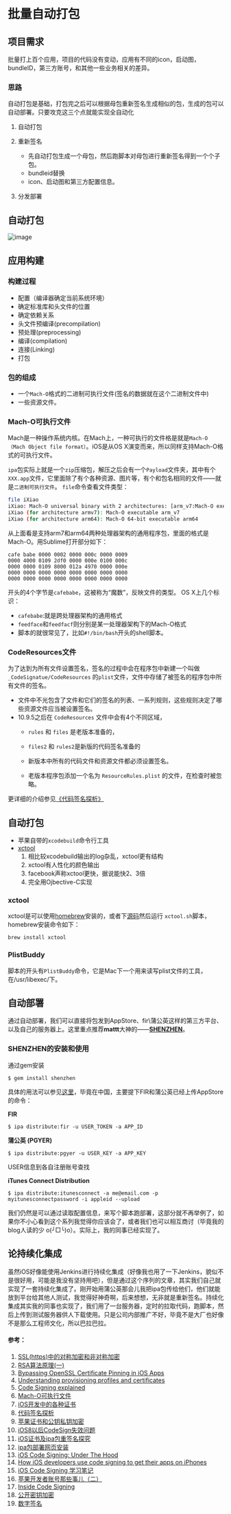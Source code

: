 # 批量自动打包


## 项目需求
批量打上百个应用，项目的代码没有变动，应用有不同的icon，启动图，bundleID，第三方账号，和其他一些业务相关的差异。

### 思路
自动打包是基础，打包完之后可以根据母包重新签名生成相似的包，生成的包可以自动部署。只要攻克这三个点就能实现全自动化

1. 自动打包
2. 重新签名
      - 先自动打包生成一个母包，然后跑脚本对母包进行重新签名得到一个个子包。
      - bundleid替换
      - icon、启动图和第三方配置信息。

3. 分发部署


## 自动打包
![image](http://upload-images.jianshu.io/upload_images/1253942-f218f61e611122fb.jpg?imageMogr2/auto-orient/strip%7CimageView2/2/w/1240) 

## 应用构建

### 构建过程
- 配置（编译器确定当前系统环境）
- 确定标准库和头文件的位置
- 确定依赖关系 
- 头文件预编译(precompilation) 
- 预处理(preprocessing) 
- 编译(compilation) 
- 连接(Linking) 
- 打包

### 包的组成
- 一个`Mach-O`格式的二进制可执行文件(签名的数据就在这个二进制文件中)
- 一些资源文件。

### Mach-O可执行文件

Mach是一种操作系统内核。在Mach上，一种可执行的文件格是就是`Mach-O（Mach Object file format）`。iOS是从OS X演变而来，所以同样支持Mach-O格式的可执行文件。

`ipa`包实际上就是一个`zip`压缩包，解压之后会有一个`Payload`文件夹，其中有个`XXX.app`文件，它里面除了有个各种资源、图片等，有个和包名相同的文件——就是`二进制可执行文件`。
`file`命令查看文件类型：
```bash
file iXiao
iXiao: Mach-O universal binary with 2 architectures: [arm_v7:Mach-O executable arm_v7] [arm64]
iXiao (for architecture armv7):	Mach-O executable arm_v7
iXiao (for architecture arm64):	Mach-O 64-bit executable arm64
```
从上面看是支持arm7和arm64两种处理器架构的通用程序包，里面的格式是Mach-O。用Sublime打开部分如下：
```
cafe babe 0000 0002 0000 000c 0000 0009
0000 4000 0109 2df0 0000 000e 0100 000c
0000 0000 0109 8000 012a 4970 0000 000e
0000 0000 0000 0000 0000 0000 0000 0000
0000 0000 0000 0000 0000 0000 0000 0000
``` 

开头的4个字节是`cafebabe`，这被称为“魔数”，反映文件的类型。
OS X上几个标识：

- `cafebabe`:就是跨处理器架构的通用格式
- `feedface`和`feedfacf`则分别是某一处理器架构下的Mach-O格式
- 脚本的就很常见了，比如`#!/bin/bash`开头的shell脚本。

### CodeResources文件

为了达到为所有文件设置签名，签名的过程中会在程序包中新建一个叫做 `_CodeSignatue/CodeResources` 的`plist`文件，文件中存储了被签名的程序包中所有文件的签名。

- 文件中不光包含了文件和它们的签名的列表、一系列规则，这些规则决定了哪些资源文件应当被设置签名。
- 10.9.5之后在 `CodeResources` 文件中会有4个不同区域，
  - `rules` 和 `files` 是老版本准备的，
  - `files2` 和 `rules2`是新版的代码签名准备的

  - 新版本中所有的代码文件和资源文件都必须设置签名。
  - 老版本程序包添加一个名为 `ResourceRules.plist` 的文件，在检查时被忽略。

更详细的介绍参见[《代码签名探析》](http://objccn.io/issue-17-2/)

## 自动打包

- 苹果自带的`xcodebuild`命令行工具
- [xctool](https://github.com/facebook/xctool)
  1. 相比较xcodebuild输出的log杂乱，xctool更有结构
  2. xctool有人性化的颜色输出
  3. facebook声称xctool更快，据说能快2、3倍
  4. 完全用Ojbective-C实现

### xctool

xctool是可以使用[homebrew](http://brew.sh/)安装的，或者下[源码](https://github.com/facebook/xctool)然后运行 `xctool.sh`脚本，homebrew安装命令如下：

```
brew install xctool
```
### PlistBuddy
脚本的开头有`PlistBuddy`命令，它是Mac下一个用来读写plist文件的工具，在/usr/libexec/下。


## 自动部署

通过自动部署，我们可以直接将包发到AppStore、fir\蒲公英这样的第三方平台、以及自己的服务器上。这里重点推荐**mattt**大神的——[**SHENZHEN**](https://github.com/nomad/shenzhen)。

### SHENZHEN的安装和使用

通过gem安装

```
$ gem install shenzhen
```

具体的用法可以参见[这里](https://github.com/nomad/shenzhen)，毕竟在中国，主要提下FIR和蒲公英已经上传AppStore的命令：

**FIR**

```
$ ipa distribute:fir -u USER_TOKEN -a APP_ID  
```

**蒲公英 (PGYER)**

```
$ ipa distribute:pgyer -u USER_KEY -a APP_KEY
```

USER信息到各自注册账号查找

**iTunes Connect Distribution**
```
$ ipa distribute:itunesconnect -a me@email.com -p myitunesconnectpassword -i appleid --upload
```

我们仍然是可以通过读取配置信息，来写个脚本跑部署，这部分就不再举例了，如果你不小心看到这个系列我觉得你应该会了，或者我们也可以相互商讨（毕竟我的blog人读的少 o(╯□╰)o）。实际上，我的同事已经实现了。

## 论持续化集成

虽然iOS好像能使用Jenkins进行持续化集成（好像我也用了一下Jenkins，貌似不是很好用，可能是我没有坚持用吧），但是通过这个序列的文章，其实我们自己就实现了一套持续化集成了。刚开始用蒲公英那会儿我把ipa包传给他们，他们就能放到平台给其他人测试，我觉得好神奇啊，后来想想，无非就是重新签名。持续化集成其实我的同事也实现了，我们用了一台服务器，定时的拉取代码，跑脚本，然后上传到测试服务器供人下载使用。只是公司内部推广不好，毕竟不是大厂也好像不是那么工程师文化，所以巴拉巴拉。


#### 参考：

1.  [SSL(https)中的对称加密和非对称加密](http://article.yeeyan.org/view/90729/174903)
2.  [RSA算法原理(一)](http://www.ruanyifeng.com/blog/2013/06/rsa_algorithm_part_one.html)
3.  [Bypassing OpenSSL Certificate Pinning in iOS Apps](http://chargen.matasano.com/chargen/2015/1/6/bypassing-openssl-certificate-pinning-in-ios-apps.html)
4.  [Understanding provisioning profiles and certificates](http://stackoverflow.com/questions/15238261/understanding-provisioning-profiles-and-certificates-in-ios)
5.  [Code Signing explained](http://www.pindh.com/2014/08/ios-development-code-signing-explained.html)
6.  [Mach-O可执行文件](http://blog.jobbole.com/51527/)
7.  [iOS开发中的各种证书](http://www.samirchen.com/ios-certificates/)
8.  [代码签名探析](http://objccn.io/issue-17-2/)
9.  [苹果证书和公钥私钥加密](http://blog.csdn.net/electronmc/article/details/45014591)
10.  [iOS8以后CodeSign失效问题](http://hennry.com/2015/03/fail-to-resign-ipa-since-ios8/)
11.  [iOS证书及ipa包重签名探究](http://www.olinone.com/?p=198)
12.  [ipa包部署网页安装](http://www.cocoachina.com/bbs/read.php?tid=94101)
13.  [iOS Code Signing: Under The Hood](http://www.raywenderlich.com/2915/ios-code-signing-under-the-hood)
14.  [How iOS developers use code signing to get their apps on iPhones](https://gigaom.com/2015/02/07/how-ios-developers-use-code-signing-to-get-their-apps-on-iphones/)
15.  [iOS Code Signing 学习笔记](http://foggry.com/blog/2014/10/16/ios-code-signing-xue-xi-bi-ji/)
16.  [苹果开发者账号那些事儿（二）](http://ryantang.me/blog/2013/09/03/apple-account-2/)
17.  [Inside Code Signing](https://www.objc.io/issues/17-security/inside-code-signing/)
18.  [公开密钥加密](https://zh.wikipedia.org/wiki/%E5%85%AC%E5%BC%80%E5%AF%86%E9%92%A5%E5%8A%A0%E5%AF%86)
19.  [数字签名](https://zh.wikipedia.org/wiki/%E6%95%B8%E4%BD%8D%E7%B0%BD%E7%AB%A0)


